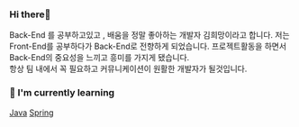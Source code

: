 ### Hi there👋

Back-End 를 공부하고있고 , 배움을 정말 좋아하는 개발자 김희망이라고 합니다.
저는 Front-End를 공부하다가 Back-End로 전향하게 되었습니다. 프로젝트활동을 하면서 Back-End의 중요성을 느끼고 흥미를 가지게 됐습니다.  
항상 팀 내에서 꼭 필요하고 커뮤니케이션이 원활한 개발자가 될것입니다.

### 🌱 I'm currently learning
[Java](https://ko.wikipedia.org/wiki/%EC%9E%90%EB%B0%94_(%ED%94%84%EB%A1%9C%EA%B7%B8%EB%9E%98%EB%B0%8D_%EC%96%B8%EC%96%B4))  
[Spring](https://ko.wikipedia.org/wiki/%EC%8A%A4%ED%94%84%EB%A7%81_%ED%94%84%EB%A0%88%EC%9E%84%EC%9B%8C%ED%81%AC)    

<!--
**KIMHUEMANG/Kimhuemang** is a ✨ _special_ ✨ repository because its `README.md` (this file) appears on your GitHub profile.

Here are some ideas to get you started:

- 🔭 I’m currently working on ...
- 🌱 I’m currently learning ...
- 👯 I’m looking to collaborate on ...
- 🤔 I’m looking for help with ...
- 💬 Ask me about ...
- 📫 How to reach me: ...
- 😄 Pronouns: ...
- ⚡ Fun fact: ...
-->
